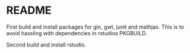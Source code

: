 README
=============

First build and install packages for gin,  gwt,  junit and  mathjax. This is to avoid hassling with dependencies in rstudios PKGBUILD.

Second build and install rstudio.

